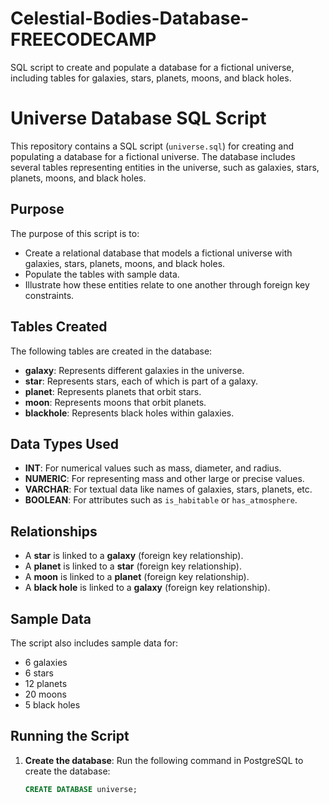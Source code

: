 # Celestial-Bodies-Database-FREECODECAMP
SQL script to create and populate a database for a fictional universe, including tables for galaxies, stars, planets, moons, and black holes.

# Universe Database SQL Script

This repository contains a SQL script (`universe.sql`) for creating and populating a database for a fictional universe. The database includes several tables representing entities in the universe, such as galaxies, stars, planets, moons, and black holes.

## Purpose
The purpose of this script is to:
- Create a relational database that models a fictional universe with galaxies, stars, planets, moons, and black holes.
- Populate the tables with sample data.
- Illustrate how these entities relate to one another through foreign key constraints.

## Tables Created

The following tables are created in the database:
- **galaxy**: Represents different galaxies in the universe.
- **star**: Represents stars, each of which is part of a galaxy.
- **planet**: Represents planets that orbit stars.
- **moon**: Represents moons that orbit planets.
- **blackhole**: Represents black holes within galaxies.

## Data Types Used
- **INT**: For numerical values such as mass, diameter, and radius.
- **NUMERIC**: For representing mass and other large or precise values.
- **VARCHAR**: For textual data like names of galaxies, stars, planets, etc.
- **BOOLEAN**: For attributes such as `is_habitable` or `has_atmosphere`.

## Relationships
- A **star** is linked to a **galaxy** (foreign key relationship).
- A **planet** is linked to a **star** (foreign key relationship).
- A **moon** is linked to a **planet** (foreign key relationship).
- A **black hole** is linked to a **galaxy** (foreign key relationship).

## Sample Data
The script also includes sample data for:
- 6 galaxies
- 6 stars
- 12 planets
- 20 moons
- 5 black holes

## Running the Script

1. **Create the database**:
   Run the following command in PostgreSQL to create the database:
   ```sql
   CREATE DATABASE universe;
